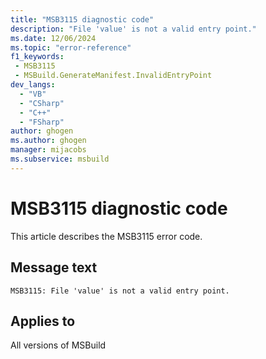 ```yaml
---
title: "MSB3115 diagnostic code"
description: "File 'value' is not a valid entry point."
ms.date: 12/06/2024
ms.topic: "error-reference"
f1_keywords:
 - MSB3115
 - MSBuild.GenerateManifest.InvalidEntryPoint
dev_langs:
  - "VB"
  - "CSharp"
  - "C++"
  - "FSharp"
author: ghogen
ms.author: ghogen
manager: mijacobs
ms.subservice: msbuild
---
```


# MSB3115 diagnostic code

<!-- :::ErrorDefinitionDescription::: -->
<!-- :::editable-content name="introDescription"::: -->
This article describes the MSB3115 error code.
<!-- :::editable-content-end::: -->

## Message text

```output
MSB3115: File 'value' is not a valid entry point.
```

<!-- :::editable-content name="postOutputDescription"::: -->
<!--
{StrBegin="MSB3115: "}
-->
<!-- :::editable-content-end::: -->
<!-- :::ErrorDefinitionDescription-end::: -->

## Applies to

All versions of MSBuild
